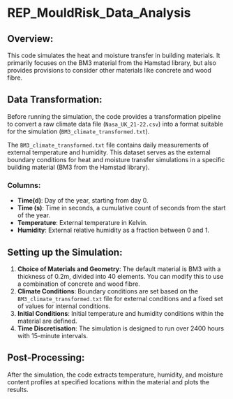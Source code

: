 # REP_MouldRisk_Data_Analysis

## Overview:
This code simulates the heat and moisture transfer in building materials. It primarily focuses on the BM3 material from the Hamstad library, but also provides provisions to consider other materials like concrete and wood fibre.

## Data Transformation:
Before running the simulation, the code provides a transformation pipeline to convert a raw climate data file (`Nasa_UK_21-22.csv`) into a format suitable for the simulation (`BM3_climate_transformed.txt`).

The `BM3_climate_transformed.txt` file contains daily measurements of external temperature and humidity. This dataset serves as the external boundary conditions for heat and moisture transfer simulations in a specific building material (BM3 from the Hamstad library).

### Columns:
- **Time(d)**: Day of the year, starting from day 0.
- **Time (s)**: Time in seconds, a cumulative count of seconds from the start of the year.
- **Temperature**: External temperature in Kelvin.
- **Humidity**: External relative humidity as a fraction between 0 and 1.

## Setting up the Simulation:
1. **Choice of Materials and Geometry**: The default material is BM3 with a thickness of 0.2m, divided into 40 elements. You can modify this to use a combination of concrete and wood fibre.
2. **Climate Conditions**: Boundary conditions are set based on the `BM3_climate_transformed.txt` file for external conditions and a fixed set of values for internal conditions.
3. **Initial Conditions**: Initial temperature and humidity conditions within the material are defined.
4. **Time Discretisation**: The simulation is designed to run over 2400 hours with 15-minute intervals.

## Post-Processing:
After the simulation, the code extracts temperature, humidity, and moisture content profiles at specified locations within the material and plots the results.
